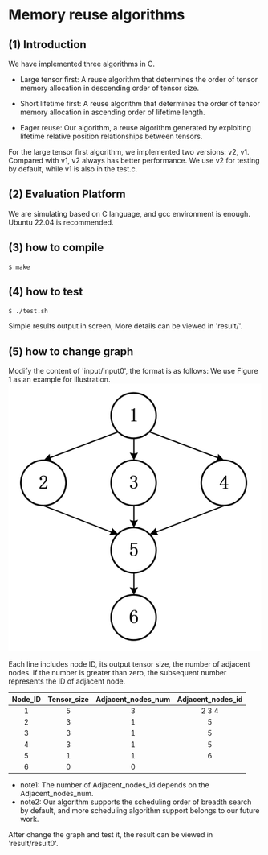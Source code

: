# Memory reuse algorithms
## (1) Introduction

We have implemented three algorithms in C.   

  - Large tensor first: A reuse algorithm that determines the order of tensor memory allocation in descending order of tensor size.  

  - Short lifetime first: A reuse algorithm that determines the order of tensor memory allocation in ascending order of lifetime length.

  - Eager reuse: Our algorithm, a reuse algorithm generated by exploiting lifetime relative position relationships between tensors.  

For the large tensor first algorithm, we implemented two versions: v2, v1. Compared with v1, v2 always has better performance. We use v2 for testing by default, while v1 is also in the test.c.    


## (2) Evaluation Platform

We are simulating based on C language, and gcc environment is enough. Ubuntu 22.04 is recommended.


## (3) how to compile

```
$ make
```


## (4) how to test

```
$ ./test.sh
```
Simple results output in screen, More details can be viewed in 'result/'.


## (5) how to change graph

Modify the content of 'input/input0', the format is as follows:
We use Figure 1 as an example for illustration.
![Figure 1](Figure1.png)

Each line includes node ID, its output tensor size,  the number of adjacent nodes. if the number is greater than zero, the subsequent number represents the ID of adjacent node.

|Node_ID|Tensor_size|Adjacent_nodes_num|Adjacent_nodes_id|
|:---:|:---:|:---:|:---:|
|1|5|3|2 3 4|
|2|3|1|5|
|3|3|1|5|
|4|3|1|5|
|5|1|1|6|
|6|0|0||

  - note1: The number of Adjacent_nodes_id depends on the Adjacent_nodes_num.
  - note2: Our algorithm supports the scheduling order of breadth search by default, and more scheduling algorithm support belongs to our future work.

After change the graph and test it, the result can be viewed in 'result/result0'. 
